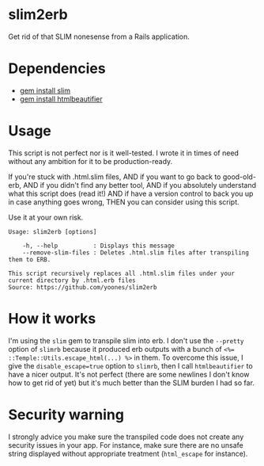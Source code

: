 # slim2erb

Get rid of that SLIM nonesense from a Rails application.

# Dependencies

- [gem install slim](https://github.com/slim-template/slim/blob/master/bin/slimrb)
- [gem install htmlbeautifier](https://github.com/threedaymonk/htmlbeautifier)

# Usage

This script is not perfect nor is it well-tested. I wrote it in times of need without any ambition for it to be production-ready.

If you're stuck with .html.slim files,
AND if you want to go back to good-old-erb,
AND if you didn't find any better tool,
AND if you absolutely understand what this script does (read it!)
AND if have a version control to back you up in case anything goes wrong,
THEN you can consider using this script.

Use it at your own risk.

```text
Usage: slim2erb [options]

    -h, --help          : Displays this message
    --remove-slim-files : Deletes .html.slim files after transpiling them to ERB.

This script recursively replaces all .html.slim files under your current directory by .html.erb files
Source: https://github.com/yoones/slim2erb
```

# How it works

I'm using the `slim` gem to transpile slim into erb. I don't use the `--pretty` option of `slimrb` because it produced erb outputs with a bunch of `<%= ::Temple::Utils.escape_html(...) %>` in them. To overcome this issue, I give the `disable_escape=true` option to `slimrb`, then I call `htmlbeautifier` to have a nicer output. It's not perfect (there are some newlines I don't know how to get rid of yet) but it's much better than the SLIM burden I had so far.

# Security warning

I strongly advice you make sure the transpiled code does not create any security issues in your app. For instance, make sure there are no unsafe string displayed without appropriate treatment (`html_escape` for instance).
